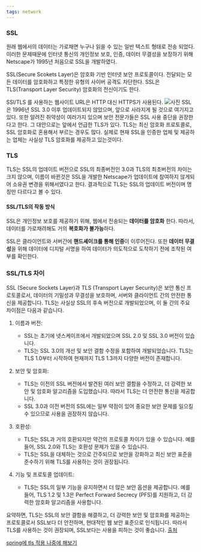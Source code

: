 ```yaml
---
tags: network
---
```

### **SSL**

원래 웹에서의 데이터는 가로채면 누구나 읽을 수 있는 일반 텍스트 형태로 전송 되었다. 이러한 문제때문에 인터넷 통신의 개인정보 보호, 인증, 데이터 무결성을 보장하기 위해 Netscape가 1995년 처음으로 SSL을 개발하였다.

SSL(Secure Scokets Layer)은 암호화 기반 인터넷 보안 프로토콜이다. 전달되는 모든 데이터를 암호화하고 특정한 유형의 사이버 공격도 차단한다. SSL은 TLS(Transport Layer Security) 암호화의 전신이기도 한다.

SSl/TLS 를 사용하는 웹사이트 URL은 HTTP 대신 HTTPS가 사용된다.
![사진](https://img1.daumcdn.net/thumb/R1280x0/?scode=mtistory2&fname=https%3A%2F%2Fblog.kakaocdn.net%2Fdn%2FdLpa9j%2Fbtrnqx2LpIV%2FhKTqMkQDLtQdOiv39j7KPk%2Fimg.png)
SSL은 1996년 SSL 3.0 이후 업데이트되지 않았으며, 앞으로 사라지게 될 것으로 여기지고 있다. 또한 알려진 취약성이 여러가지 있으며 보안 전문가들은 SSL 사용 중단을 권장한다고 한다. 그 대안으로는 앞에서 언급한 TLS가 있다. TLS는 최신 암호화 프로토콜로, SSL 암호화로 혼용해서 부르는 경우도 많다. 실제로 현재 SSL을 인증한 업체 및 제공하는 업체는 사실상 TLS 암호화를 제공하고 있는것이다.

### TLS
TLS는 SSL의 업데이트 버전으로 SSL의 최종버전인 3.0과 TLS의 최초버전의 차이는 크지 않으며, 이름이 바뀐것은 SSL을 개발한 Netscape가 업데이트에 참여하지 않게되어 소유권 변경을 위해서였다고 한다.
결과적으로 TLS는 SSL의 업데이트 버전이며 명칭만 다르다고 볼 수 있다.

#### SSL/TLS의 작동 방식

SSL은 개인정보 보호를 제공하기 위해, 웹에서 전송되는 **데이터를 암호화** 한다. 따라서, 데이터를 가로채려해도 거의 **복호화가 불가능**하다.

SSL은 클라이언트와 서버간에 **핸드셰이크를 통해 인증**이 이루어진다. 또한 **데이터 무결성**을 위해 데이터에 디지털 서명을 하여 데이터가 의도적으로 도착하기 전에 조작된 여부를 확인한다.

### SSL/TLS 차이

SSL (Secure Sockets Layer)과 TLS (Transport Layer Security)은 보안 통신 프로토콜로서, 데이터의 기밀성과 무결성을 보호하며, 서버와 클라이언트 간의 안전한 통신을 제공합니다. TLS는 사실상 SSL의 후속 버전으로 개발되었으며, 이 둘 간의 주요 차이점은 다음과 같습니다.

1. 이름과 버전:
    
    - SSL는 초기에 넷스케이프에서 개발되었으며 SSL 2.0 및 SSL 3.0 버전이 있습니다.
    - TLS는 SSL 3.0의 개선 및 보안 결함 수정을 포함하여 개발되었습니다. TLS는 TLS 1.0부터 시작하여 현재까지 TLS 1.3까지 다양한 버전이 존재합니다.
2. 보안 및 암호화:
    
    - TLS는 이전의 SSL 버전에서 발견된 여러 보안 결함을 수정하고, 더 강력한 보안 및 암호화 알고리즘을 도입했습니다. 따라서 TLS는 더 안전한 통신을 제공합니다.
    - SSL 3.0과 이전 버전의 SSL에는 일부 약점이 있어 중요한 보안 문제를 일으킬 수 있으므로 사용을 권장하지 않습니다.
3. 호환성:
    
    - TLS는 SSL과 거의 호환되지만 약간의 프로토콜 차이가 있을 수 있습니다. 예를 들어, SSL 2.0와 TLS는 호환성 문제가 있을 수 있습니다.
    - TLS는 SSL을 대체하는 것으로 간주되므로 보안을 강화하고 최신 보안 표준을 준수하기 위해 TLS를 사용하는 것이 권장됩니다.
4. 기능 및 프로토콜 업데이트:
    
    - TLS는 SSL의 일부 기능을 유지하면서 더 많은 보안 옵션을 제공합니다. 예를 들어, TLS 1.2 및 1.3은 Perfect Forward Secrecy (PFS)를 지원하고, 더 강력한 암호화 알고리즘을 사용합니다.

요약하면, TLS는 SSL의 보안 결함을 해결하고, 더 강력한 보안 및 암호화를 제공하는 프로토콜로서 SSL보다 더 안전하며, 현대적인 웹 보안 표준으로 인식됩니다. 따라서 TLS를 사용하는 것이 권장되며, SSL보다는 사용을 피하는 것이 좋습니다.
[출처](https://kanoos-stu.tistory.com/46)

[spring에 tls 적용 나중에 해보기](https://www.baeldung.com/spring-tls-setup)